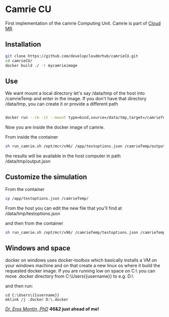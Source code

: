 # Camrie CU

First implementation of the camrie Computing Unit. 
Camrie is part of [Cloud MR](http://www.cloudmrhub.com).

## Installation
```sh
git clone https://github.com/developcloudmrhub/camrieCU.git
cd camrieCU/
docker build ./ -t mycamrieimage
```
## Use
We want mount a local directory let's say /data/tmp of the host into /camrieTemp and enter in the image. If you don't have that directory /data/tmp, you can create it or provide a different path
```sh

docker run --rm -it --mount type=bind,source=/data/tmp,target=/camrieTemp mycamrieimage bash
```
Now you are inside the docker image of camrie.


From inside the container
```sh
sh run_camrie.sh /opt/mcr/v96/ /app/testoptions.json /camrieTemp/output.json /camrieTemp/l.json /camrieTemp/
```
the results will be available in the host computer in path /data/tmp/output.json

## Customize the simulation
From the container
```sh
cp /app/testoptions.json /camrieTemp/
```

From the host you can edit the new file that you'll find at /data/tmp/testoptions.json

and then from the container

```sh
sh run_camrie.sh /opt/mcr/v96/ /camrieTemp/testoptions.json /camrieTemp/output.json /camrieTemp/l.json /camrieTemp/
```
## Windows and space
docker on windows uses docker-toolbox which basically installs a VM on your windows machine and on that create a new linux os where it build the requested docker image. If you are running low on space on C:\ you can move .docker directory from C:\Users\{{username}} to e.g. D:\

and then  run:

``` 
cd C:\Users\{{username}}
mklink /j .docker D:\.docker

```


[*Dr. Eros Montin, PhD*](http://me.biodimensional.com)
**46&2 just ahead of me!**
